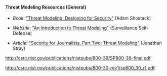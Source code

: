 
#### Threat Modeling Resources (General)

  * *Book*: ["Threat Modeling: Designing for Security"](http://threatmodelingbook.com/) (Adam Shostack)

  * *Website*: ["An Introduction to Threat Modeling"](https://ssd.eff.org/en/module/introduction-threat-modeling) (Surveillance Self-Defense)
  
  * *Article:* ["Security for Journalists, Part Two: Threat Modeling"](https://source.opennews.org/en-US/learning/security-journalists-part-two-threat-modeling) (Jonathan Stray)


http://csrc.nist.gov/publications/nistpubs/800-39/SP800-39-final.pdf

http://csrc.nist.gov/publications/nistpubs/800-30-rev1/sp800_30_r1.pdf
